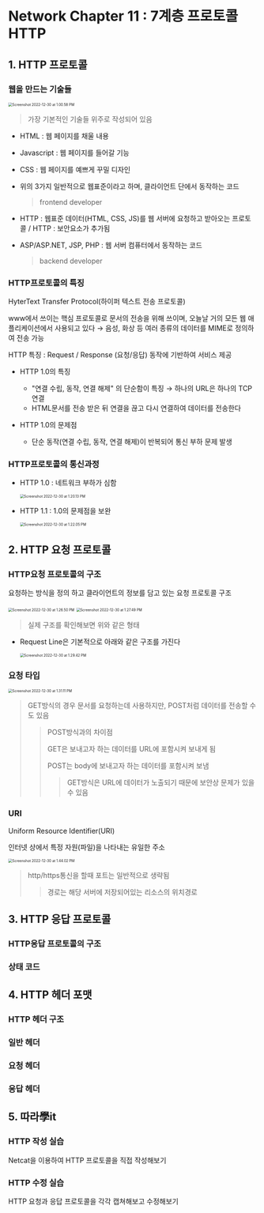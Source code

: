 # Network Chapter 11 : 7계층 프로토콜 HTTP

## 1. HTTP 프로토콜

### 웹을 만드는 기술들

<img src="/Users/yangsiseon/Desktop/TIL/asset/img/Screenshot 2022-12-30 at 1.00.58 PM.png" alt="Screenshot 2022-12-30 at 1.00.58 PM" style="zoom:50%;" />

> 가장 기본적인 기술들 위주로 작성되어 있음

- HTML : 웹 페이지를 채울 내용

- Javascript : 웹 페이지를 들어갈 기능

- CSS : 웹 페이지를 예쁘게 꾸밀 디자인

- 위의 3가지 일반적으로 웹표준이라고 하며, 클라이언트 단에서 동작하는 코드

  > frontend developer

- HTTP : 웹표준 데이터(HTML, CSS, JS)를 웹 서버에 요청하고 받아오는 프로토콜 / HTTP : 보안요소가 추가됨

- ASP/ASP.NET, JSP, PHP : 웹 서버 컴퓨터에서 동작하는 코드

  > backend developer

### HTTP프로토콜의 특징

HyterText Transfer Protocol(하이퍼 텍스트 전송 프로토콜)

www에서 쓰이는 핵심 프로토콜로 문서의 전송을 위해 쓰이며, 오늘날 거의 모든 웹 애플리케이션에서 사용되고 있다 &rarr; 음성, 화상 등 여러 종류의 데이터를 MIME로 정의하여 전송 가능

HTTP 특징 : Request / Response (요청/응답) 동작에 기반하여 서비스 제공

- HTTP 1.0의 특징

  - "연결 수립, 동작, 연결 해제" 의 단순함이 특징 &rarr; 하나의 URL은 하나의 TCP 연결
  - HTML문서를 전송 받은 뒤 연결을 끊고 다시 연결하여 데이터를 전송한다

- HTTP 1.0의 문제점

  - 단순 동작(연결 수립, 동작, 연결 해제)이 반복되어 통신 부하 문제 발생

### HTTP프로토콜의 통신과정

- HTTP 1.0 : 네트워크 부하가 심함

  <img src="/Users/yangsiseon/Desktop/TIL/asset/img/Screenshot 2022-12-30 at 1.20.13 PM.png" alt="Screenshot 2022-12-30 at 1.20.13 PM" style="zoom:50%;" />

- HTTP 1.1 : 1.0의 문제점을 보완

  <img src="/Users/yangsiseon/Desktop/TIL/asset/img/Screenshot 2022-12-30 at 1.22.05 PM.png" alt="Screenshot 2022-12-30 at 1.22.05 PM" style="zoom:50%;" />

## 2. HTTP 요청 프로토콜

### HTTP요청 프로토콜의 구조

요청하는 방식을 정의 하고 클라이언트의 정보를 담고 있는 요청 프로토콜 구조

<img src="/Users/yangsiseon/Desktop/TIL/asset/img/Screenshot 2022-12-30 at 1.26.50 PM.png" alt="Screenshot 2022-12-30 at 1.26.50 PM" style="zoom:50%;" />

<img src="/Users/yangsiseon/Desktop/TIL/asset/img/Screenshot 2022-12-30 at 1.27.49 PM.png" alt="Screenshot 2022-12-30 at 1.27.49 PM" style="zoom:50%;" />

> 실제 구조를 확인해보면 위와 같은 형태

- Request Line은 기본적으로 아래와 같은 구조를 가진다

  <img src="/Users/yangsiseon/Desktop/TIL/asset/img/Screenshot 2022-12-30 at 1.29.42 PM.png" alt="Screenshot 2022-12-30 at 1.29.42 PM" style="zoom:50%;" />

### 요청 타입

<img src="/Users/yangsiseon/Desktop/TIL/asset/img/Screenshot 2022-12-30 at 1.31.11 PM.png" alt="Screenshot 2022-12-30 at 1.31.11 PM" style="zoom:50%;" />

> GET방식의 경우 문서를 요청하는데 사용하지만, POST처럼 데이터를 전송할 수도 있음
>
> > POST방식과의 차이점
> >
> > GET은 보내고자 하는 데이터를 URL에 포함시켜 보내게 됨
> >
> > POST는 body에 보내고자 하는 데이터를 포함시켜 보냄
> >
> > > GET방식은 URL에 데이터가 노출되기 때문에 보안상 문제가 있을 수 있음

### URI

Uniform Resource Identifier(URI)

인터넷 상에서 특정 자원(파일)을 나타내는 유일한 주소

<img src="/Users/yangsiseon/Desktop/TIL/asset/img/Screenshot 2022-12-30 at 1.44.02 PM.png" alt="Screenshot 2022-12-30 at 1.44.02 PM" style="zoom:50%;" />

> http/https통신을 할때 포트는 일반적으로 생략됨
>
> > 경로는 해당 서버에 저장되어있는 리소스의 위치경로

## 3. HTTP 응답 프로토콜

### HTTP응답 프로토콜의 구조

### 상태 코드

## 4. HTTP 헤더 포맷

### HTTP 헤더 구조

### 일반 헤더

### 요청 헤더

### 응답 헤더

## 5. 따라學it

### HTTP 작성 실습

Netcat을 이용하여 HTTP 프로토콜을 직접 작성해보기

### HTTP 수정 실습

HTTP 요청과 응답 프로토콜을 각각 캡쳐해보고 수정해보기
